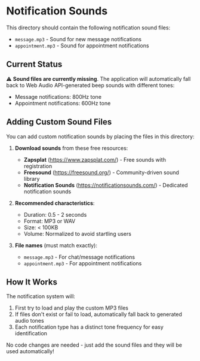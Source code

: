 # Notification Sounds

This directory should contain the following notification sound files:

- `message.mp3` - Sound for new message notifications
- `appointment.mp3` - Sound for appointment notifications

## Current Status

⚠️ **Sound files are currently missing**. The application will automatically fall back to Web Audio API-generated beep sounds with different tones:
- Message notifications: 800Hz tone
- Appointment notifications: 600Hz tone

## Adding Custom Sound Files

You can add custom notification sounds by placing the files in this directory:

1. **Download sounds** from these free resources:
   - **Zapsplat** (https://www.zapsplat.com/) - Free sounds with registration
   - **Freesound** (https://freesound.org/) - Community-driven sound library
   - **Notification Sounds** (https://notificationsounds.com/) - Dedicated notification sounds

2. **Recommended characteristics**:
   - Duration: 0.5 - 2 seconds
   - Format: MP3 or WAV
   - Size: < 100KB
   - Volume: Normalized to avoid startling users

3. **File names** (must match exactly):
   - `message.mp3` - For chat/message notifications
   - `appointment.mp3` - For appointment notifications

## How It Works

The notification system will:
1. First try to load and play the custom MP3 files
2. If files don't exist or fail to load, automatically fall back to generated audio tones
3. Each notification type has a distinct tone frequency for easy identification

No code changes are needed - just add the sound files and they will be used automatically!